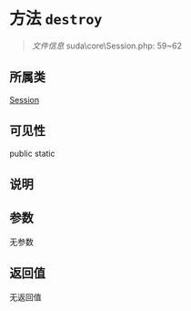 # 方法 `destroy`

> *文件信息* suda\core\Session.php: 59~62

## 所属类 

[Session](../Session.md)

## 可见性

 public static

## 说明



## 参数


无参数


## 返回值

无返回值
